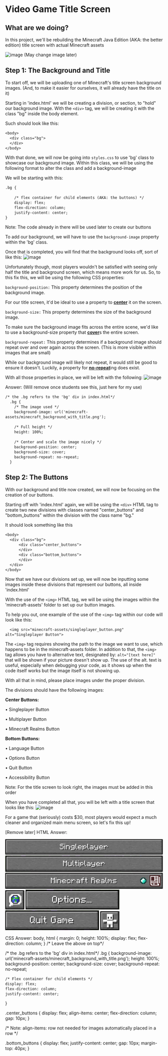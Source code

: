 # Video Game Title Screen

## What are we doing?

In this project, we'll be rebuilding the Minecraft Java Edition (AKA: the better edition) title screen with actual Minecraft assets 

![image](https://github.com/user-attachments/assets/05b57169-bd56-4a0b-94c9-a5a5a755b2d3)
(May change image later) 

## Step 1: The Background and Title
To start off, we will be uploading one of Minecraft's title screen background images. (And, to make it easier for ourselves, it will already have the title on it)

Starting in 'index.html' we will be creating a division, or section, to "hold" our background image. With the `<div>` tag, we will be creating it with the class "bg" inside the body element.

Such should look like this:

```
<body>
  <div class="bg">
  </div>
</body>
```

With that done, we will now be going into `styles.css` to use 'bg' class to showcase our background image. Within this class, we will be using the following format to alter the class and add a background-image

We will be starting with this:
```
.bg {

    /* flex container for child elements (AKA: the buttons) */
    display: flex; 
    flex-direction: column;
    justify-content: center;
}
```

Note: The code already in there will be used later to create our buttons

To add our background, we will have to use the `background-image` property within the 'bg' class.

Once that is completed, you will find that the background looks off, sort of like this:
![image](https://github.com/user-attachments/assets/733d269a-1e66-4884-b28a-375e0efb1a3a)

Unfortunately though, most players wouldn't be satisfied with seeing only half the title and background screen, which means more work for us. So, to this fix this, we will be using the following CSS properties:

`background-position:` 
This property determines the position of the background image.

For our title screen, it'd be ideal to use a property to <ins>**center**</ins> it on the screen.

`background-size:`
This property determines the size of the background image. 

To make sure the background image fits across the entire scene, we'd like to use a background-size property that <ins>**cover**</ins>s the entire screen.

`background-repeat:` 
This property determines if a background image should repeat over and over again across the screen. (This is more visible within images that are small) 

While our background image will likely not repeat, it would still be good to ensure it doesn't. Luckily, a property for <ins>**no-repeat**</ins>ing does exist.

With all those properties in place, we will be left with the following:
![image](https://github.com/user-attachments/assets/e713ab5a-827c-441a-98eb-543d8a3e5286)

Answer: (Will remove once students see this, just here for my use)
```
/* the .bg refers to the 'bg' div in index.html*/
  .bg {
    /* The image used */
    background-image: url('minecraft-assets/minecraft_background_with_title.png');
  
    /* Full height */
    height: 100%;
  
    /* Center and scale the image nicely */
    background-position: center;
    background-size: cover;
    background-repeat: no-repeat;
  }
```

## Step 2: The Buttons
With our background and title now created, we will now be focusing on the creation of our buttons.

Starting off with 'index.html' again, we will be using the `<div>` HTML tag to create two new divisions with classes named "center_buttons" and "bottom_buttons" within the division with the class name "bg."

It should look something like this
```
<body>
  <div class="bg">
      <div class="center_buttons">
      </div>
      <div class="bottom_buttons">
      </div>
  </div>
</body>
```

Now that we have our divisions set up, we will now be inputting some images inside these divisions that represent our buttons, all inside 'index.html'

With the use of the `<img>` HTML tag, we will be using the images within the 'minecraft-assets' folder to set up our button images. 

To help you out, one example of the use of the `<img>` tag within our code will look like this:
```
  <img src="minecraft-assets/singleplayer_button.png" alt="Singleplayer Button">
```

The `<img>` tag requires showing the path to the image we want to use, which happens to be in the minecraft-assets folder. In addition to that, the `<img>` tag allows you have to alternative text, designated by: `alt="[text here]"` that will be shown if your picture doesn't show up. The use of the alt. text is useful, especially when debugging your code, as it shows up when the code itself works but the image itself is not showing up. 

With all that in mind, please place images under the proper division. 

The divisions should have the following images:

**Center Buttons:**

• Singleplayer Button

• Multiplayer Button

• Minecraft Realms Button

**Bottom Buttons:**

• Language Button

• Options Button

• Quit Button

• Accessibility Button

Note: For the title screen to look right, the images must be added in this order 

When you have completed all that, you will be left with a title screen that looks like this:
![image](https://github.com/user-attachments/assets/4c3e31aa-f665-46af-a17d-fbc2d8e1a7b8)

For a game that (seriously) costs $30, most players would expect a much cleaner and organized main menu screen, so let's fix this up!

[Remove later]
HTML Answer:
<!DOCTYPE html>
<html lang="en">
<head>
    <link rel="stylesheet" href="styles.css">
    <title>Minecraft Main Menu</title>
  </head>
<body>
  <div class="bg">
    <div class="center_buttons">
      <img src="minecraft-assets/singleplayer_button.png" alt="Singleplayer Button">
      <img src="minecraft-assets/multiplayer_button.png" alt="Multiplayer Button">
      <img src="minecraft-assets/minecraft_realms_button.png" alt="Minecraft Realms Button">
      </div>
    <div class="bottom_buttons">
      <img src="minecraft-assets/language_button.png" alt="Language Button">
      <img src="minecraft-assets/options_button.png" alt="Options Button">
      <img src="minecraft-assets/quit_button.png" alt="Quit Button">
      <img src="minecraft-assets/accessibility_button.png" alt="Accessibility Button">
    </div>
  </div>
</body>
</html>

CSS Answer:
body, html {
    margin: 0;
    height: 100%; 
    display: flex; 
    flex-direction: column;
  }
  /* Leave the above on top*/
  
  /* the .bg refers to the 'bg' div in index.html*/
  .bg {
    background-image: url('minecraft-assets/minecraft_background_with_title.png');
    height: 100%;
    background-position: center;
    background-size: cover;
    background-repeat: no-repeat;  

    /* Flex container for child elements */
    display: flex; 
    flex-direction: column;
    justify-content: center;
  }

  .center_buttons {
    display: flex; 
    align-items: center;
    flex-direction: column;
    gap: 10px; 
}   

/* Note: align-items: row not needed for images automatically placed in a row */

.bottom_buttons {
  display: flex; 
  justify-content: center;
  gap: 10px; 
  margin-top: 40px;
}   

